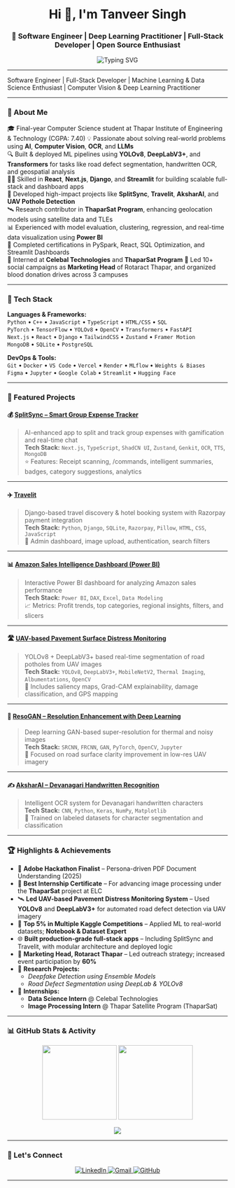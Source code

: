 <!-- Hero Banner -->
<h1 align="center">Hi 👋, I'm Tanveer Singh</h1>
<h3 align="center">🚀 Software Engineer | Deep Learning Practitioner | Full-Stack Developer | Open Source Enthusiast</h3>

<p align="center">
  <img src="https://readme-typing-svg.demolab.com?font=Fira+Code&weight=600&size=22&duration=3500&pause=1200&color=00F7FF&center=true&vCenter=true&width=800&height=50&lines=🚀+Engineer+Transforming+Ideas+into+AI-powered+Solutions;🌐+Full-Stack+Developer+%7C+React.js%2C+Next.js%2C+Django;🧠+Applying+Deep+Learning+and+Computer+Vision+for+Real-world+Impact;💡+Building+ML+Intelligent+Systems+with+%2C+OCR%2C+LLMs;🛰️+Satellite+Image+Processing+%7C+ThaparSat+Program" alt="Typing SVG" />
</p>

---

Software Engineer | Full-Stack Developer | Machine Learning & Data Science Enthusiast | Computer Vision & Deep Learning Practitioner

---

### 🌟 About Me

🎓 Final-year Computer Science student at Thapar Institute of Engineering & Technology (CGPA: 7.40) 
💡 Passionate about solving real-world problems using **AI**, **Computer Vision**, **OCR**, and **LLMs**  
🔍 Built & deployed ML pipelines using **YOLOv8**, **DeepLabV3+**, and **Transformers** for tasks like road defect segmentation, handwritten OCR, and geospatial analysis  
🧑‍💻 Skilled in **React**, **Next.js**, **Django**, and **Streamlit** for building scalable full-stack and dashboard apps  
🚀 Developed high-impact projects like **SplitSync**, **Travelit**, **AksharAI**, and **UAV Pothole Detection**  
🛰️ Research contributor in **ThaparSat Program**, enhancing geolocation models using satellite data and TLEs  
📊 Experienced with model evaluation, clustering, regression, and real-time data visualization using **Power BI**  
🎯 Completed certifications in PySpark, React, SQL Optimization, and Streamlit Dashboards  
💼 Interned at **Celebal Technologies** and **ThaparSat Program**
📢 Led 10+ social campaigns as **Marketing Head** of Rotaract Thapar, and organized blood donation drives across 3 campuses

---

### 🔧 Tech Stack

**Languages & Frameworks:**  
`Python` • `C++` • `JavaScript` • `TypeScript` • `HTML/CSS` • `SQL`  
`PyTorch` • `TensorFlow` • `YOLOv8` • `OpenCV` • `Transformers` • `FastAPI`  
`Next.js` • `React` • `Django` • `TailwindCSS` • `Zustand` • `Framer Motion`  
`MongoDB` • `SQLite` • `PostgreSQL`

**DevOps & Tools:**  
`Git` • `Docker` • `VS Code` • `Vercel` • `Render` • `MLflow` • `Weights & Biases`  
`Figma` • `Jupyter` • `Google Colab` • `Streamlit` • `Hugging Face`

---

### 📌 Featured Projects

#### 💰 [SplitSync – Smart Group Expense Tracker](https://github.com/tanveerbedi/SplitSync-Smart-Group-Expense-Tracker)
> AI-enhanced app to split and track group expenses with gamification and real-time chat  
**Tech Stack:** `Next.js`, `TypeScript`, `ShadCN UI`, `Zustand`, `Genkit`, `OCR`, `TTS`, `MongoDB`  
⭐ Features: Receipt scanning, /commands, intelligent summaries, badges, category suggestions, analytics

---

#### ✈️ [Travelit](https://github.com/tanveerbedi/Travelit-website)
> Django-based travel discovery & hotel booking system with Razorpay payment integration  
**Tech Stack:** `Python`, `Django`, `SQLite`, `Razorpay`, `Pillow`, `HTML`, `CSS`, `JavaScript`  
🧳 Admin dashboard, image upload, authentication, search filters

---

#### 📊 [Amazon Sales Intelligence Dashboard (Power BI)](https://github.com/tanveerbedi/Amazon-Sales-Intelligence-Dashboard-using-Power-BI)
> Interactive Power BI dashboard for analyzing Amazon sales performance  
**Tech Stack:** `Power BI`, `DAX`, `Excel`, `Data Modeling`  
📈 Metrics: Profit trends, top categories, regional insights, filters, and slicers

---

#### 🛣️ [UAV-based Pavement Surface Distress Monitoring](https://github.com/tanveerbedi/UAV-Based-Pavement-surface-distress-monitoring-system)
> YOLOv8 + DeepLabV3+ based real-time segmentation of road potholes from UAV images  
**Tech Stack:** `YOLOv8`, `DeepLabV3+`, `MobileNetV2`, `Thermal Imaging`, `Albumentations`, `OpenCV`  
📍 Includes saliency maps, Grad-CAM explainability, damage classification, and GPS mapping

---

#### 🧠 [ResoGAN – Resolution Enhancement with Deep Learning](https://github.com/tanveerbedi/ResoGAN-Resolution-Enhancement-with-Deep-Learning)
> Deep learning GAN-based super-resolution for thermal and noisy images  
**Tech Stack:** `SRCNN`, `FRCNN`, `GAN`, `PyTorch`, `OpenCV`, `Jupyter`  
🎯 Focused on road surface clarity improvement in low-res UAV imagery

---

#### ✍️ [AksharAI – Devanagari Handwritten Recognition](https://github.com/tanveerbedi/AksharAI-Devanagari-Handwritten-Recognition)
> Intelligent OCR system for Devanagari handwritten characters  
**Tech Stack:** `CNN`, `Python`, `Keras`, `NumPy`, `Matplotlib`  
📝 Trained on labeled datasets for character segmentation and classification

---

### 🏆 Highlights & Achievements

- 🥇 **Adobe Hackathon Finalist** – Persona-driven PDF Document Understanding (2025)
- 🏅 **Best Internship Certificate** – For advancing image processing under the **ThaparSat** project at ELC
- 🛰️ **Led UAV-based Pavement Distress Monitoring System** – Used **YOLOv8** and **DeepLabV3+** for automated road defect detection via UAV imagery
- 🥈 **Top 5% in Multiple Kaggle Competitions** – Applied ML to real-world datasets; **Notebook & Dataset Expert**
- 🌐 **Built production-grade full-stack apps** – Including SplitSync and Travelit, with modular architecture and deployed logic
- 📢 **Marketing Head, Rotaract Thapar** – Led outreach strategy; increased event participation by **60%**
- 📘 **Research Projects:**  
  - *Deepfake Detection using Ensemble Models*  
  - *Road Defect Segmentation using DeepLab & YOLOv8*
- 💼 **Internships:**  
  - **Data Science Intern** @ Celebal Technologies
  - **Image Processing Intern** @ Thapar Satellite Program (ThaparSat)

---

### 📊 GitHub Stats & Activity

<p align="center">
  <img src="https://github-readme-stats.vercel.app/api?username=tanveerbedi&show_icons=true&theme=tokyonight&hide_border=true&count_private=true" height="170"/>
  <img src="https://github-readme-stats.vercel.app/api/top-langs/?username=tanveerbedi&layout=compact&theme=tokyonight&hide_border=true" height="170"/>
</p>

<p align="center">
  <img src="https://github-readme-activity-graph.vercel.app/graph?username=tanveerbedi&theme=tokyo-night&area=true" />
</p>

---

### 🤝 Let's Connect

<p align="center">
  <a href="https://www.linkedin.com/in/tanveer-singh-bedi-a8b811177/">
    <img src="https://img.shields.io/badge/LinkedIn-%230077B5.svg?style=for-the-badge&logo=linkedin&logoColor=white" alt="LinkedIn"/>
  </a>
  <a href="mailto:tsbedi2604@gmail.com">
    <img src="https://img.shields.io/badge/Gmail-D14836?style=for-the-badge&logo=gmail&logoColor=white" alt="Gmail"/>
  </a>
  <a href="https://github.com/tanveerbedi">
    <img src="https://img.shields.io/badge/GitHub-000?style=for-the-badge&logo=github&logoColor=white" alt="GitHub"/>
  </a>
</p>

---
